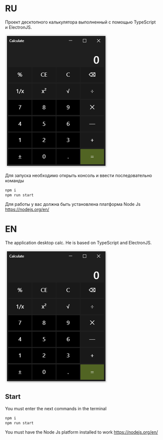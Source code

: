 # RU

Проект десктопного калькулятора выполненный с помощью TypeScript и ElectronJS.

![](https://github.com/Progovich/electron-ts-nodejs-calculator/blob/master/other/calc.png)

Для запуска необходимо открыть консоль и ввести последовательно команды

```
npm i
npm run start
```

Для работы у вас должна быть установлена платформа Node Js https://nodejs.org/en/

# EN

The application desktop calc.  He is based on TypeScript and ElectronJS.

![](https://github.com/Progovich/electron-ts-nodejs-calculator/blob/master/other/calc.png)

## Start

You must enter the next commands in the terminal

```
npm i
npm run start
```

You must have the Node Js platform installed to work https://nodejs.org/en/

